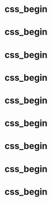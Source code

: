 # css_begin
# css_begin
# css_begin
# css_begin
# css_begin
# css_begin
# css_begin
# css_begin
# css_begin
